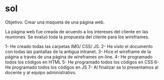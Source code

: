 # sol

Objetivo: Crear una maqueta de una página web.

La página web fue creada de acuerdo a los intereses del cliente en las reuniones. Se evaluó toda la propuesta del cliente para los wireframes.

1- He creado todas las carpetas IMG/ CSS/ JS.
2- He visto el documento con todas las pantallas de la antigua intranet.
3- Hice el wireframe de la página a través  de una página de wireframes on-line.
4- He programado todos los códigos en HTML 
5- He programado todos los códigos en CSS
6- He programado todos los códigos en JS
7- Al finalizar se lo presentamos al docente y al equipo administrativo.
